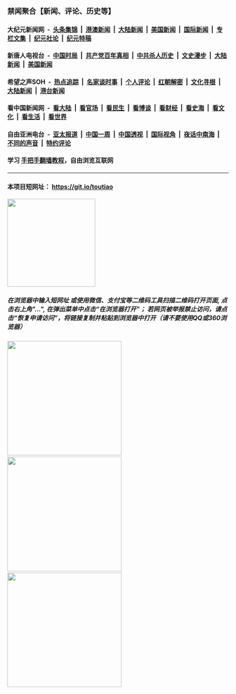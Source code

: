 ### 禁闻聚合【新闻、评论、历史等】

#### 大纪元新闻网 &nbsp;-&nbsp; [头条集锦](indexes/E头条集锦.md?t=02031333) &nbsp;|&nbsp; [港澳新闻](indexes/E港澳新闻.md?t=02031333)  &nbsp;|&nbsp; [大陆新闻](indexes/E大陆新闻.md?t=02031333) &nbsp;|&nbsp; [美国新闻](indexes/E美国新闻.md?t=02031333) &nbsp;|&nbsp; [国际新闻](indexes/E国际新闻.md?t=02031333) &nbsp;|&nbsp; [专栏文集](indexes/E专栏文集.md?t=02031333) &nbsp;|&nbsp; [纪元社论](indexes/E纪元社论.md?t=02031333) &nbsp;|&nbsp; [纪元特稿](indexes/E纪元特稿.md?t=02031333) 

#### 新唐人电视台 &nbsp;-&nbsp; [中国时局](indexes/N中国时局.md?t=02031333) &nbsp;|&nbsp; [共产党百年真相](indexes/N共产党百年真相.md?t=02031333) &nbsp;|&nbsp; [中共杀人历史](indexes/N中共杀人历史.md?t=02031333) &nbsp;|&nbsp; [文史漫步](indexes/N文史漫步.md?t=02031333) &nbsp;|&nbsp; [大陆新闻](indexes/N大陆新闻.md?t=02031333) &nbsp;|&nbsp; [美国新闻](indexes/N美国新闻.md?t=02031333)

#### 希望之声SOH &nbsp;-&nbsp; [热点追踪](indexes/H热点追踪.md?t=02031333) &nbsp;|&nbsp; [名家谈时事](indexes/H名家谈时事.md?t=02031333) &nbsp;|&nbsp; [个人评论](indexes/H个人评论.md?t=02031333)  &nbsp;|&nbsp; [红朝解密](indexes/H红朝解密.md?t=02031333) &nbsp;|&nbsp; [文化寻根](indexes/H文化寻根.md?t=02031333) &nbsp;|&nbsp; [大陆新闻](indexes/H大陆新闻.md?t=02031333) &nbsp;|&nbsp; [港台新闻](indexes/H港台新闻.md?t=02031333)

#### 看中国新闻网 &nbsp;-&nbsp; [看大陆](indexes/S看大陆.md?t=02031333) &nbsp;|&nbsp; [看官场](indexes/S看官场.md?t=02031333) &nbsp;|&nbsp; [看民生](indexes/S看民生.md?t=02031333)  &nbsp;|&nbsp; [看博谈](indexes/S看博谈.md?t=02031333) &nbsp;|&nbsp; [看财经](indexes/S看财经.md?t=02031333) &nbsp;|&nbsp; [看史海](indexes/S看史海.md?t=02031333) &nbsp;|&nbsp; [看文化](indexes/S看文化.md?t=02031333) &nbsp;|&nbsp; [看生活](indexes/S看生活.md?t=02031333) &nbsp;|&nbsp; [看世界](indexes/S看世界.md?t=02031333)

#### 自由亚洲电台 &nbsp;-&nbsp; [亚太报道](indexes/R亚太报道.md?t=02031333) &nbsp;|&nbsp; [中国一周](indexes/R中国一周.md?t=02031333) &nbsp;|&nbsp; [中国透视](indexes/R中国透视.md?t=02031333)  &nbsp;|&nbsp; [国际视角](indexes/R国际视角.md?t=02031333) &nbsp;|&nbsp; [夜话中南海](indexes/R夜话中南海.md?t=02031333) &nbsp;|&nbsp; [不同的声音](indexes/R不同的声音.md?t=02031333) &nbsp;|&nbsp; [特约评论](indexes/R特约评论.md?t=02031333)

#### 学习 [手把手翻墙教程](https://github.com/gfw-breaker/guides/wiki)，自由浏览互联网

----

#### 本项目短网址： https://git.io/toutiao
<img src="https://raw.githubusercontent.com/gfw-breaker/banned-news/master/scripts/img/qr.png" width="200px"/>  

##### 在浏览器中输入短网址 或使用微信、支付宝等二维码工具扫描二维码打开页面, 点击右上角"...", 在弹出菜单中点击“在浏览器打开”； 若网页被举报禁止访问，请点击“恢复申请访问”，将链接复制并粘贴到浏览器中打开（请不要使用QQ或360浏览器）

<img src="https://raw.githubusercontent.com/gfw-breaker/banned-news/master/scripts/img/1.png" width="260px"/> &nbsp; <img src="https://raw.githubusercontent.com/gfw-breaker/banned-news/master/scripts/img/2.png" width="260px"/> &nbsp; <img src="https://raw.githubusercontent.com/gfw-breaker/banned-news/master/scripts/img/3.png" width="260px"/>
